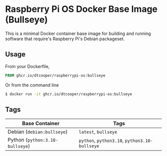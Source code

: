 # Raspberry Pi OS Docker Base Image (Bullseye)

This is a minimal Docker container base image for building and running software
that require's Raspberry Pi's Debian packageset.

## Usage

From your Dockerfile,

```Dockerfile
FROM ghcr.io/dtcooper/raspberrypi-os:bullseye
```

Or from the command line

```bash
$ docker run -it ghcr.io/dtcooper/raspberrypi-os:bullseye
```

## Tags

| Base Container                  | Tags                                          |
| ------------------------------- | --------------------------------------------- |
| Debian (`debian:bullseye`)      | `latest`, `bullseye`                          |
| Python (`python:3.10-bullseye`) | `python`, `python3.10`, `python3.10-bullseye` |
